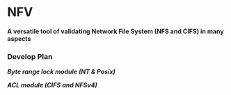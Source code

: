 # NFV
__A versatile tool of validating Network File System (NFS and CIFS) in many aspects__

### Develop Plan
*__Byte range lock module (NT & Posix)__*

*__ACL module (CIFS and NFSv4)__*

